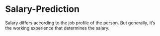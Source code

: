 # Salary-Prediction
Salary differs according to the job profile of the person. But generally, it’s the working experience that determines the salary. 
